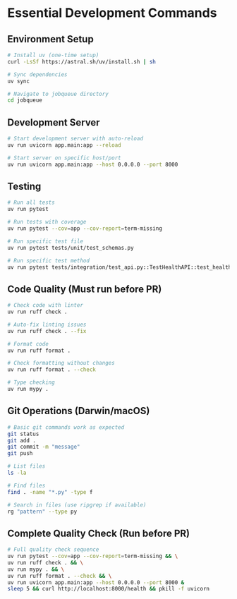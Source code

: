 # Essential Development Commands

## Environment Setup
```bash
# Install uv (one-time setup)
curl -LsSf https://astral.sh/uv/install.sh | sh

# Sync dependencies
uv sync

# Navigate to jobqueue directory
cd jobqueue
```

## Development Server
```bash
# Start development server with auto-reload
uv run uvicorn app.main:app --reload

# Start server on specific host/port
uv run uvicorn app.main:app --host 0.0.0.0 --port 8000
```

## Testing
```bash
# Run all tests
uv run pytest

# Run tests with coverage
uv run pytest --cov=app --cov-report=term-missing

# Run specific test file
uv run pytest tests/unit/test_schemas.py

# Run specific test method
uv run pytest tests/integration/test_api.py::TestHealthAPI::test_health_check -v
```

## Code Quality (Must run before PR)
```bash
# Check code with linter
uv run ruff check .

# Auto-fix linting issues
uv run ruff check . --fix

# Format code
uv run ruff format .

# Check formatting without changes
uv run ruff format . --check

# Type checking
uv run mypy .
```

## Git Operations (Darwin/macOS)
```bash
# Basic git commands work as expected
git status
git add .
git commit -m "message"
git push

# List files
ls -la

# Find files
find . -name "*.py" -type f

# Search in files (use ripgrep if available)
rg "pattern" --type py
```

## Complete Quality Check (Run before PR)
```bash
# Full quality check sequence
uv run pytest --cov=app --cov-report=term-missing && \
uv run ruff check . && \
uv run mypy . && \
uv run ruff format . --check && \
uv run uvicorn app.main:app --host 0.0.0.0 --port 8000 &
sleep 5 && curl http://localhost:8000/health && pkill -f uvicorn
```